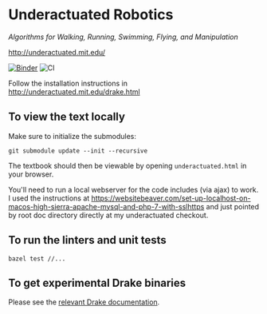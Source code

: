 Underactuated Robotics
======================

*Algorithms for Walking, Running, Swimming, Flying, and Manipulation*

<http://underactuated.mit.edu/>

[![Binder](https://mybinder.org/badge_logo.svg)](https://mybinder.org/v2/gh/RussTedrake/underactuated/master)
![CI](https://github.com/RussTedrake/underactuated/workflows/CI/badge.svg)

Follow the installation instructions in 
http://underactuated.mit.edu/drake.html


To view the text locally
------------------------

Make sure to initialize the submodules:

```
git submodule update --init --recursive
```

The textbook should then be viewable by opening `underactuated.html` in your
browser.

You'll need to run a local webserver for the code includes (via ajax) to work. I
used the instructions at 
https://websitebeaver.com/set-up-localhost-on-macos-high-sierra-apache-mysql-and-php-7-with-sslhttps
and just pointed by root doc directory directly at my underactuated checkout.

To run the linters and unit tests
---------------------------------

```
bazel test //...
```

To get experimental Drake binaries
----------------------------------

Please see the [relevant Drake documentation](https://drake.mit.edu/jenkins#building-binary-packages-on-demand).
